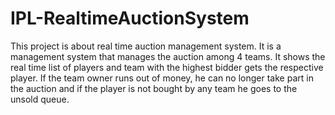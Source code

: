 # IPL-RealtimeAuctionSystem
This project is about real time auction management system. It is a management system that manages the auction among 4 teams. It shows the real time list of players and team with the highest bidder gets the respective player. If the team owner runs out of money, he can no longer take part in the auction and if the player is not bought by any team he goes to the unsold queue.

